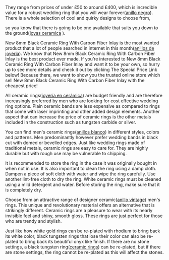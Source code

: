 They range from prices of under £50 to around £400, which is incredible value for a robust wedding ring that you will wear forever(<a href="http://www.ceramicring.es/negro-pulido-de-cer-mica-joyer-a-anillo-de-tungsteno-suerte-con-incrustaciones-de-tungsteno-p-103.html">anillo negro</a>). There is a whole selection of cool and quirky designs to choose from, 

so you know that there is going to be one available that suits you down to the ground(<a href="http://www.ceramicring.es/anillo-negro-de-joyas-de-cer-mica-lucky-p-373.html">joyas ceramica</a>
).

New 8mm Black Ceramic Ring With Carbon Fiber Inlay is the most wanted product that a lot of people searched in internet in this month(<a href="http://www.ceramicring.es/anillos-de-cer-mica-anillos-de-cer-mica-facetados-c-2_18.html">anillos de joyeria</a>). We know that New 8mm Black Ceramic Ring With Carbon Fiber Inlay is the best product ever made. If you’re interested to New 8mm Black Ceramic Ring With Carbon Fiber Inlay and want it to be your own, so hurry up to see more details and check it out by clicking The Special Price Link below! Because there, we want to show you the trusted online store which sell New 8mm Black Ceramic Ring With Carbon Fiber Inlay with the cheapest price!

All ceramic rings(<a href="http://www.ceramicring.es/joyer-a-de-cer-mica-negro-brillante-facetado-y-pulido-anillo-de-am-rica-p-349.html">joyería en cerámica</a>) are budget friendly and are therefore increasingly preferred by men who are looking for cost effective wedding ring options. Plain ceramic bands are less expensive as compared to rings that come with laser imprinting and other added design elements. Another aspect that can increase the price of ceramic rings is the other metals included in the construction such as tungsten carbide or silver.

You can find men's ceramic rings(<a href="http://www.ceramicring.es/anillos-de-cer-mica-anillos-blancos-de-cer-mica-c-2_38.html">anillos blanco</a>) in different styles, colors and patterns. Men predominantly however prefer wedding bands in black cut with domed or bevelled edges. Just like wedding rings made of traditional metals, ceramic rings are easy to care for. They are highly durable but with rough use may be vulnerable to chipping.

It is recommended to store the ring in the case it was originally bought in when not in use. It is also important to clean the ring using a damp cloth. Dampen a piece of soft cloth with water and wipe the ring carefully. Use another lint-free cloth to dry the ring. White ceramic rings must be cleaned using a mild detergent and water. Before storing the ring, make sure that it is completely dry.

Choose from an attractive range of designer ceramic(<a href="http://www.ceramicring.es/anillos-de-cer-mica-anillos-de-cer-mica-cepillados-c-2_19.html">anillo vintage</a>) men's rings. This unique and revolutionary material offers an alternative that is strikingly different. Ceramic rings are a pleasure to wear with its nearly invisible feel and shiny, smooth gloss. These rings are just perfect for those who are trendy and stylish. 

Just like how white gold rings can be re-plated with rhodium to bring back its white color, black tungsten rings that lose their color can also be re-plated to bring back its beautiful onyx like finish. If there are no stone settings, a black tungsten ring(<a href="http://www.ceramicring.es/anillos-de-cer-mica-anillos-de-cer-mica-de-hombres-c-2_42.html">ceramic rings</a>) can be re-plated, but if there are stone settings, the ring cannot be re-plated as this will affect the stones.